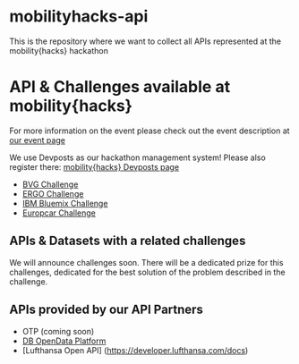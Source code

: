# mobilityhacks-api
This is the repository where we want to collect all APIs represented at the mobility{hacks} hackathon

# API & Challenges available at mobility{hacks}

For more information on the event please check out the event description at [our event page](http://www.mobility-hacks.de)

We use Devposts as our hackathon management system! Please also register there: [mobility{hacks} Devposts page](http://mobility-hacks.devpost.com/)

* [BVG Challenge](https://github.com/hackerstolz/mobilityhacks-api/bvg/)
* [ERGO Challenge](https://github.com/hackerstolz/mobilityhacks-api/ergo/)
* [IBM Bluemix Challenge](https://github.com/hackerstolz/mobilityhacks-api/ibm-bluemix/)
* [Europcar Challenge](https://github.com/hackerstolz/mobilityhacks-api/europcar/)


## APIs & Datasets with a related challenges
We will announce challenges  soon. There will be a dedicated prize for this challenges, dedicated for the best solution of the problem described in the challenge.


## APIs provided by our API Partners

* OTP (coming soon)
* [DB OpenData Platform](http://data.deutschebahn.com/)
* [Lufthansa Open API] (https://developer.lufthansa.com/docs)
